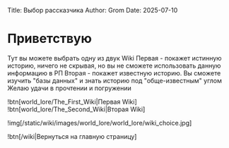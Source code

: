 Title: Выбор рассказчика
Author: Grom
Date: 2025-07-10

# Приветствую
Тут вы можете выбрать одну из двук Wiki
Первая - покажет истинную историю, ничего не скрывая, но вы не сможете использовать данную информацию в РП
Вторая - покажет известную историю. Вы сможете изучить "базы данных" и знать историю под "обще-известным" углом
Желаю удачи в прочтении и погружении

!btn[world_lore/The_First_Wiki|Первая Wiki]
!btn[world_lore/The_Second_Wiki|Вторая Wiki]

!img[/static/wiki/images/world_lore/world_lore/wiki_choice.jpg]

!btn[/wiki|Вернуться на главную страницу]